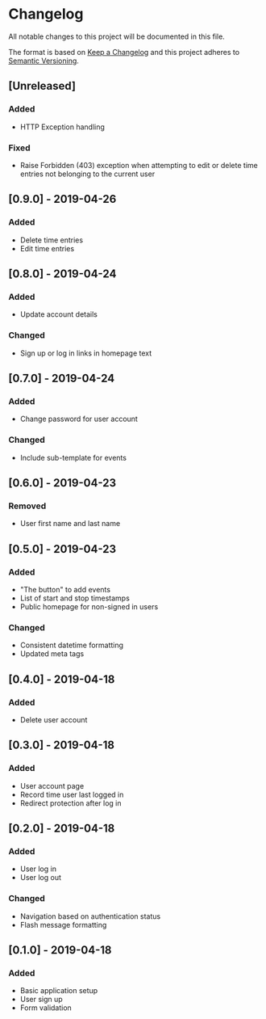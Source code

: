 # Changelog

All notable changes to this project will be documented in this file.

The format is based on [Keep a Changelog](http://keepachangelog.com/en/1.0.0/)
and this project adheres to [Semantic Versioning](http://semver.org/spec/v2.0.0.html).

## [Unreleased]

### Added

- HTTP Exception handling

### Fixed

- Raise Forbidden (403) exception when attempting to edit or delete time entries not belonging to the current user

## [0.9.0] - 2019-04-26

### Added

- Delete time entries
- Edit time entries

## [0.8.0] - 2019-04-24

### Added

- Update account details

### Changed

- Sign up or log in links in homepage text

## [0.7.0] - 2019-04-24

### Added

- Change password for user account

### Changed

- Include sub-template for events

## [0.6.0] - 2019-04-23

### Removed

- User first name and last name

## [0.5.0] - 2019-04-23

### Added

- "The button" to add events
- List of start and stop timestamps
- Public homepage for non-signed in users

### Changed

- Consistent datetime formatting
- Updated meta tags

## [0.4.0] - 2019-04-18

### Added

- Delete user account

## [0.3.0] - 2019-04-18

### Added

- User account page
- Record time user last logged in
- Redirect protection after log in

## [0.2.0] - 2019-04-18

### Added

- User log in
- User log out

### Changed

- Navigation based on authentication status
- Flash message formatting

## [0.1.0] - 2019-04-18

### Added

- Basic application setup
- User sign up
- Form validation